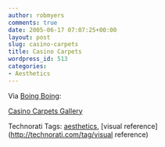 ```yaml
---
author: robmyers
comments: true
date: 2005-06-17 07:07:25+00:00
layout: post
slug: casino-carpets
title: Casino Carpets
wordpress_id: 513
categories:
- Aesthetics
---
```


  
Via [Boing Boing](http://www.boingboing.net/):  


  
[Casino Carpets Gallery](http://www.dieiscast.com/gallerycarpet.html)  


Technorati Tags: [aesthetics](http://technorati.com/tag/aesthetics), [visual reference](http://technorati.com/tag/visual reference)

  


